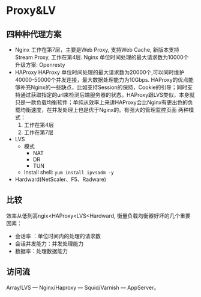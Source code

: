 # Proxy&LV
## 四种种代理方案
- Nginx
    工作在第7层，主要是Web Proxy, 支持Web Cache, 新版本支持Stream Proxy, 工作在第4层.
    Nginx 单位时间处理的最大请求数为10000个
    升级方案: Openresty
- HAProxy
    HAProxy 单位时间处理的最大请求数为20000个,可以同时维护40000-50000个并发连接，最大数据处理能力为10Gbps. HAProxy的优点能够补充Nginx的一些缺点，比如支持Session的保持，Cookie的引导；同时支持通过获取指定的url来检测后端服务器的状态。HAProxy跟LVS类似，本身就只是一款负载均衡软件；单纯从效率上来讲HAProxy会比Nginx有更出色的负载均衡速度，在并发处理上也是优于Nginx的。有强大的管理监控页面
    两种模式：
    1. 工作在第4层
    2. 工作在第7层
- LVS
  - 模式
      - NAT
      - DR
      - TUN
  - Install
    shell: `yum install ipvsadm -y`
- Hardward(NetScaler、F5、Radware)
## 比较
效率从低到高ngix<HAProxy<LVS<Hardward, 衡量负载均衡器好坏的几个重要因素： 
- 会话率 ：单位时间内的处理的请求数 
- 会话并发能力：并发处理能力 
- 数据率：处理数据能力 
## 访问流
Array/LVS — Nginx/Haproxy — Squid/Varnish — AppServer。